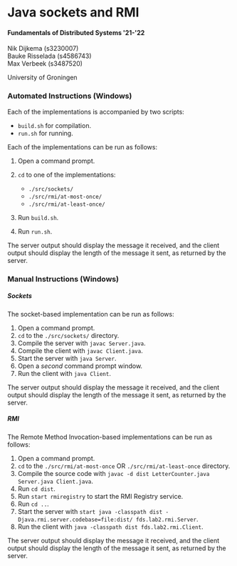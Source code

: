 # Java sockets and RMI
#### Fundamentals of Distributed Systems '21-'22
Nik Dijkema (s3230007)  
Bauke Risselada (s4586743)  
Max Verbeek (s3487520)

University of Groningen




### Automated Instructions (Windows)

Each of the implementations is accompanied by two scripts:  

- ```build.sh``` for compilation.
- ```run.sh``` for running.

Each of the implementations can be run as follows:  

1. Open a command prompt.
2. ```cd``` to one of the implementations:

    - ```./src/sockets/```
    - ```./src/rmi/at-most-once/```
    - ```./src/rmi/at-least-once/```

3. Run ```build.sh```.
4. Run ```run.sh```.

The server output should display the message it received, and the client output should display the length of the message it sent, as returned by the server.




### Manual Instructions (Windows)

##### Sockets
The socket-based implementation can be run as follows:

1. Open a command prompt.
2. ```cd``` to the ```./src/sockets/``` directory.
3. Compile the server with ```javac Server.java```.
4. Compile the client with ```javac Client.java```.
5. Start the server with ```java Server```.
6. Open a *second* command prompt window.
7. Run the client with ```java Client```.

The server output should display the message it received, and the client output should display the length of the message it sent, as returned by the server.

##### RMI

The Remote Method Invocation-based implementations can be run as follows:

1. Open a command prompt.
2. ```cd``` to the ```./src/rmi/at-most-once``` OR  ```./src/rmi/at-least-once``` directory.
3. Compile the source code with ```javac -d dist LetterCounter.java Server.java Client.java```.
4. Run ```cd dist```.
5. Run ```start rmiregistry``` to start the RMI Registry service.
6. Run ```cd ..```.
7. Start the server with ```start java -classpath dist -Djava.rmi.server.codebase=file:dist/ fds.lab2.rmi.Server```.
8. Run the client with ```java -classpath dist fds.lab2.rmi.Client```.

The server output should display the message it received, and the client output should display the length of the message it sent, as returned by the server.